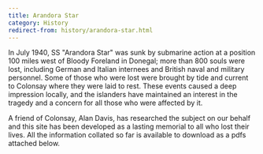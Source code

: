 ```yaml
---
title: Arandora Star
category: History
redirect-from: history/arandora-star.html
---
```


In July 1940, SS "Arandora Star" was sunk by submarine action at a position 100 miles west of Bloody Foreland in Donegal; more than 800 souls were lost, including German and Italian internees and British naval and military personnel. Some of those who were lost were brought by tide and current to Colonsay where they were laid to rest. These events caused a deep impression locally, and the islanders have maintained an interest in the tragedy and a concern for all those who were affected by it.

A friend of Colonsay, Alan Davis, has researched the subject on our behalf and this site has been developed as a lasting memorial to all who lost their lives. All the information collated so far is available to download as a pdfs attached below.